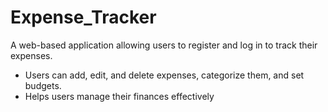 # Expense_Tracker

A web-based application allowing users to register and log in to track their expenses.
- Users can add, edit, and delete expenses, categorize them, and set budgets.
- Helps users manage their finances effectively
